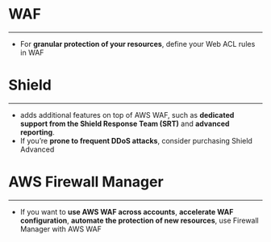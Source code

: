 # WAF
---

* For **granular protection of your resources**, define your Web ACL rules in WAF

# Shield
---

* adds additional features on top of AWS WAF, such as **dedicated support from the Shield Response Team (SRT)** and **advanced reporting**. 
* If you’re **prone to frequent DDoS attacks**, consider purchasing Shield Advanced

# AWS Firewall Manager
---

* If you want to **use AWS WAF across accounts**, **accelerate WAF configuration**, **automate the protection of new resources**, use Firewall Manager with AWS WAF